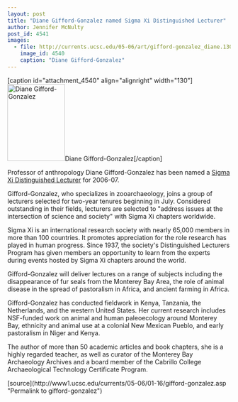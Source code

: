 ```yaml
---
layout: post
title: "Diane Gifford-Gonzalez named Sigma Xi Distinguished Lecturer"
author: Jennifer McNulty
post_id: 4541
images:
  - file: http://currents.ucsc.edu/05-06/art/gifford-gonzalez_diane.130.jpg
    image_id: 4540
    caption: "Diane Gifford-Gonzalez"
---
```


[caption id="attachment_4540" align="alignright" width="130"]<a href="http://localhost/mysite/wp-content/uploads/2006/01/gifford-gonzalez_diane.130.jpg"><img class="size-full wp-image-4540" src="http://localhost/mysite/wp-content/uploads/2006/01/gifford-gonzalez_diane.130.jpg" alt="Diane Gifford-Gonzalez" width="130" height="173" /></a>Diane Gifford-Gonzalez[/caption]
<a name="content" id="content"></a>
<p>
  Professor of anthropology Diane Gifford-Gonzalez has been named a <a href="http://www.sigmaxi.org/programs/lectureships/0607.shtml">Sigma Xi Distinguished Lecturer</a> for 2006-07.
</p>
<p>
  Gifford-Gonzalez, who specializes in zooarchaeology, joins a group of lecturers selected for two-year tenures beginning in July. Considered outstanding in their fields, lecturers are selected to "address issues at the intersection of science and society" with Sigma Xi chapters worldwide.
</p>
<p>
  Sigma Xi is an international research society with nearly 65,000 members in more than 100 countries. It promotes appreciation for the role research has played in human progress. Since 1937, the society's Distinguished Lecturers Program has given members an opportunity to learn from the experts during events hosted by Sigma Xi chapters around the world.
</p>
<p>
  Gifford-Gonzalez will deliver lectures on a range of subjects including the disappearance of fur seals from the Monterey Bay Area, the role of animal disease in the spread of pastoralism in Africa, and ancient farming in Africa.
</p>
<p>
  Gifford-Gonzalez has conducted fieldwork in Kenya, Tanzania, the Netherlands, and the western United States. Her current research includes NSF-funded work on animal and human paleoecology around Monterey Bay, ethnicity and animal use at a colonial New Mexican Pueblo, and early pastoralism in Niger and Kenya.
</p>
<p>
  The author of more than 50 academic articles and book chapters, she is a highly regarded teacher, as well as curator of the Monterey Bay Archaeology Archives and a board member of the Cabrillo College Archaeological Technology Certificate Program.
</p>
[source](http://www1.ucsc.edu/currents/05-06/01-16/gifford-gonzalez.asp "Permalink to gifford-gonzalez")
